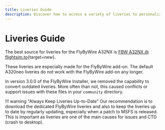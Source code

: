 ```yaml
---
title: Liveries Guide
description: Discover how to access a variety of liveries to personalize your FlyByWire A32NX aircraft.
---
```


# Liveries Guide

The best source for liveries for the FlyByWire A32NX is [FBW A32NX @ flightsim.to](https://flightsim.to/liveries/flybywire-a32nx/most-downloads/){target=new}.

These liveries are especially made for the FlyByWire add-on. The default A320neo liveries do not work with the FlyByWire add-on any longer.

In version 3.0.0 of the FlyByWire Installer, we removed the capability to convert outdated liveries. More often than not, this caused conflicts or support issues with these files in your `community` directory.

!!! warning "Always Keep Liveries Up-to-Date"
    Our recommendation is to download the dedicated FlyByWire liveries and also to keep the liveries up to date by regularly updating, especially when a patch to MSFS is released. This is important as liveries are one of the main causes for issues and CTD (crash to desktop).
